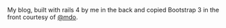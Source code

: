 My blog, built with rails 4 by me in the back and copied Bootstrap 3 in the front courtesy of [@mdo](https://twitter.com/mdo).
